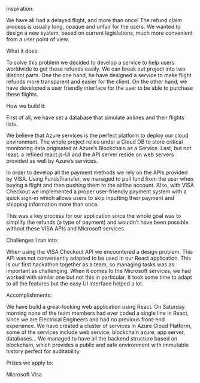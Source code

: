 Inspiration:

We have all had a delayed flight, and more than once! The refund claim process is usually long, opaque and unfair for the users. We wanted to design a new system, based on current legislations, much more convenient from a user point of view.

What it does:

To solve this problem we decided to develop a service to help users worldwide to get these refunds easily. We can break out project into two distinct parts. One the one hand, he have designed a service to make flight refunds more transparent and easier for the client. On the other hand, we have developed a user friendly interface for the user to be able to purchase these flights.

How we build it:

First of all, we have set a database that simulate airlines and their flights lists.

We believe that Azure services is the perfect platform to deploy our cloud environment. The whole project relies under a Cloud DB to store critical monitoring data originated at Azure’s Blockchain as a Service. Last, but not least, a refined react.js-UI and the API server reside on web servers provided as well by Azure’s services. 

In order to develop all the payment methods we rely on the APIs provided by VISA. Using FundsTransfer, we managed to pull fund from the user when buying a flight and then pushing them to the airline account. Also, with VISA Checkout we implemented a proper user-friendly payment system with a quick sign-in which allows users to skip inputting their payment and shipping information more than once.

This was a key process for our application since the whole goal was to simplify the refunds (a type of payment) and wouldn’t have been possible without these VISA APIs and Microsoft services.

Challenges I ran into:

When using the VISA Checkout API we encountered a design problem. This API was not conveniently adapted to be used in our React application.
This is our first hackathon together as a team, so managing tasks was as important as challenging.
When it comes to the Microsoft services, we had worked with similar one but not this in particular. It took some time to adapt to all the features but the easy UI interface helped a lot.

Accomplishments:

We have build a great-looking web application using React. On Saturday morning none of the team members had ever coded a single line in React, since we are Electrical Engineers and had no previous front-end experience.
We have created a cluster of services in Azure Cloud Platform, some of the services include web service, blockchain azure, app server, databases...
We managed to have all the backend structure based on blockchain, which provides a public and safe environment with immutable history perfect for auditability.


Prizes we apply to:

Microsoft
Visa


